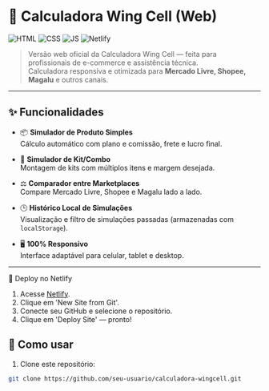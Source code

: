 # 🧮 Calculadora Wing Cell (Web)

![HTML](https://img.shields.io/badge/HTML-5-E34F26?style=flat-square&logo=html5&logoColor=white)
![CSS](https://img.shields.io/badge/CSS-3-1572B6?style=flat-square&logo=css3&logoColor=white)
![JS](https://img.shields.io/badge/JavaScript-ES6-F7DF1E?style=flat-square&logo=javascript&logoColor=black)
![Netlify](https://img.shields.io/badge/Deploy-Netlify-00C7B7?style=flat-square&logo=netlify&logoColor=white)

> Versão web oficial da Calculadora Wing Cell — feita para profissionais de e-commerce e assistência técnica.  
> Calculadora responsiva e otimizada para **Mercado Livre, Shopee, Magalu** e outros canais.

---

## ✨ Funcionalidades

- 📦 **Simulador de Produto Simples**  
  Cálculo automático com plano e comissão, frete e lucro final.

- 🧰 **Simulador de Kit/Combo**  
  Montagem de kits com múltiplos itens e margem desejada.

- ⚖️ **Comparador entre Marketplaces**  
  Compare Mercado Livre, Shopee e Magalu lado a lado.

- 🕒 **Histórico Local de Simulações**  
  Visualização e filtro de simulações passadas (armazenadas com `localStorage`).

- 🖥️ **100% Responsivo**  
  Interface adaptável para celular, tablet e desktop.

---

🚀 Deploy no Netlify
1. Acesse [Netlify](https://netlify.com).
2. Clique em 'New Site from Git'.
3. Conecte seu GitHub e selecione o repositório.
4. Clique em 'Deploy Site' — pronto!


## 🚀 Como usar

1. Clone este repositório:
```bash
git clone https://github.com/seu-usuario/calculadora-wingcell.git
